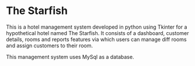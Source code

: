 # The Starfish
This is a hotel management system developed in python using Tkinter for a hypothetical hotel named The Starfish. It consists of a dashboard, customer details, rooms and reports features via which users can manage diff rooms and assign customers to their room.

This management system uses MySql as a database.
